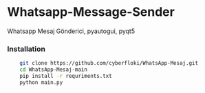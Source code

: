 # Whatsapp-Message-Sender
Whatsapp Mesaj Gönderici, pyautogui, pyqt5

### Installation

```bash
    git clone https://github.com/cyberfloki/WhatsApp-Mesaj.git
    cd WhatsApp-Mesaj-main
    pip install -r requriments.txt
    python main.py
```
